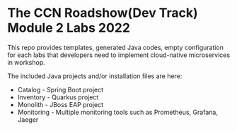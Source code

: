 The CCN Roadshow(Dev Track) Module 2 Labs 2022
===

This repo provides templates, generated Java codes, empty configuration for each labs that developers need to implement cloud-native microservices in workshop. 

The included Java projects and/or installation files are here:

* Catalog - Spring Boot project
* Inventory - Quarkus project
* Monolith - JBoss EAP project
* Monitoring - Multiple monitoring tools such as Prometheus, Grafana, Jaeger
